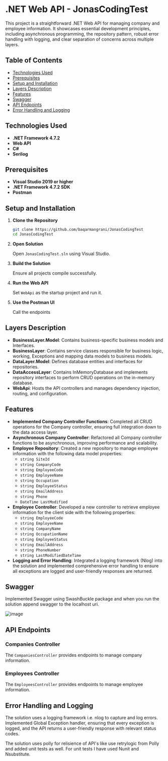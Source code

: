 # .NET Web API - JonasCodingTest

This project is a straightforward .NET Web API for managing company and employee information. It showcases essential development principles, including asynchronous programming, the repository pattern, robust error handling with logging, and clear separation of concerns across multiple layers.

## Table of Contents
- [Technologies Used](#technologies-used)
- [Prerequisites](#prerequisites)
- [Setup and Installation](#setup-and-installation)
- [Layers Description](#layers-description)
- [Features](#features)
- [Swagger](#swagger)
- [API Endpoints](#api-endpoints)
- [Error Handling and Logging](#error-handling-and-logging)


## Technologies Used

- **.NET Framework 4.7.2**
- **Web API**
- **C#**
- **Serilog**

## Prerequisites

- **Visual Studio 2019 or higher**
- **.NET Framework 4.7.2 SDK**
- **Postman**

## Setup and Installation

1. **Clone the Repository**

   ```bash
   git clone https://github.com/baqarmangrani/JonasCodingTest
   cd JonasCodingTest
   ```

2. **Open Solution**

   Open `JonasCodingTest.sln` using Visual Studio.

3. **Build the Solution**

   Ensure all projects compile successfully.

4. **Run the Web API**

   Set `WebApi` as the startup project and run it.

5. **Use the Postman UI**

   Call the endpoints

## Layers Description

- **BusinessLayer.Model**: Contains business-specific business models and Interfaces.
- **BusinessLayer**: Contains service classes responsible for business logic, working, Exceptions and mapping data models to business models.
- **DataLayer.Model**: Defines database entities and interfaces for repositories.
- **DataAccessLayer**: Contains InMemoryDatabase and implements repository interfaces to perform CRUD operations on the in-memory database.
- **WebApi**: Hosts the API controllers and manages dependency injection, routing, and configuration.

## Features

- **Implemented Company Controller Functions**: Completed all CRUD operations for the Company controller, ensuring full integration down to the data access layer.
- **Asynchronous Company Controller**: Refactored all Company controller functions to be asynchronous, improving performance and scalability.
- **Employee Repository**: Created a new repository to manage employee information with the following data model properties:
  - `string SiteId`
  - `string CompanyCode`
  - `string EmployeeCode`
  - `string EmployeeName`
  - `string Occupation`
  - `string EmployeeStatus`
  - `string EmailAddress`
  - `string Phone`
  - `DateTime LastModified`
- **Employee Controller**: Developed a new controller to retrieve employee information for the client side with the following properties:
  - `string EmployeeCode`
  - `string EmployeeName`
  - `string CompanyName`
  - `string OccupationName`
  - `string EmployeeStatus`
  - `string EmailAddress`
  - `string PhoneNumber`
  - `string LastModifiedDateTime`
- **Logging and Error Handling**: Integrated a logging framework (Nlog) into the solution and implemented comprehensive error handling to ensure all exceptions are logged and user-friendly responses are returned.
## Swagger
  Implemented Swagger using SwashBuckle package and when you run the solution append swagger to the localhost uri.

  ![image](https://github.com/user-attachments/assets/458ba64a-04ff-4158-9469-1b635b530109)

## API Endpoints

### Companies Controller

The `CompaniesController` provides endpoints to manage company information.

### Employees Controller

The `EmployeesController` provides endpoints to manage employee information.


## Error Handling and Logging

The solution uses a logging framework i.e. nlog to capture and log errors. Implemented Global Exception handler, ensuring that every exception is logged, and the API returns a user-friendly response with relevant status codes.

The solution uses polly for relisience of API's like use retrylogic from Polly and added unit tests as well. For unit tests I have used Nunit and Nsubstitute.
